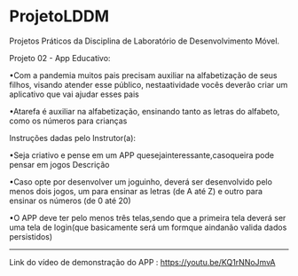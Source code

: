 # ProjetoLDDM

Projetos Práticos da Disciplina de Laboratório de Desenvolvimento Móvel.

Projeto 02 - App Educativo: 

•Com a pandemia muitos pais precisam auxiliar na alfabetização de seus filhos, visando atender esse público, nestaatividade vocês deverão criar um aplicativo que vai ajudar esses pais

•Atarefa é auxiliar na alfabetização, ensinando tanto as letras do alfabeto, como os números para crianças

Instruções dadas pelo Instrutor(a): 

•Seja criativo e pense em um APP quesejainteressante,casoqueira pode pensar em jogos
Descrição

•Caso opte por desenvolver um joguinho, deverá ser desenvolvido pelo menos dois jogos, um para ensinar as letras (de A até Z) e outro para ensinar os números (de 0 até 20)

•O APP deve ter pelo menos três telas,sendo que a primeira tela deverá ser uma tela de login(que basicamente será um formque aindanão valida dados persistidos)

-------------------------------------------------------------------------

Link do vídeo de demonstração do APP : https://youtu.be/KQ1rNNoJmvA
